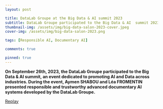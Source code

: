 ```yaml
---
layout: post

title: DataLab Groupe at the Big Data & AI summit 2023
subtitle: DataLab Groupe participated to the Big Data & AI  summit 2023
thumbnail-img: /assets/img/big-data-salon-2023-cover.jpeg
cover-img: /assets/img/big-data-salon-2023.png

tags: [Responsible AI, Documentary AI]

comments: true

pinned: true
---
```



**On September 26th, 2023, the DataLab Groupe participated to the Big Data & AI summit, an event dedicated to promoting AI and Data across industries. During the event, Aymen SHABOU and Léa FROMENTIN presented responsible and trustworthy advanced documentary AI systems developed by the DataLab Groupe.**

[Replay](https://www.bigdataparis.com/fr/programme/64185def0272e500243f5d30)
